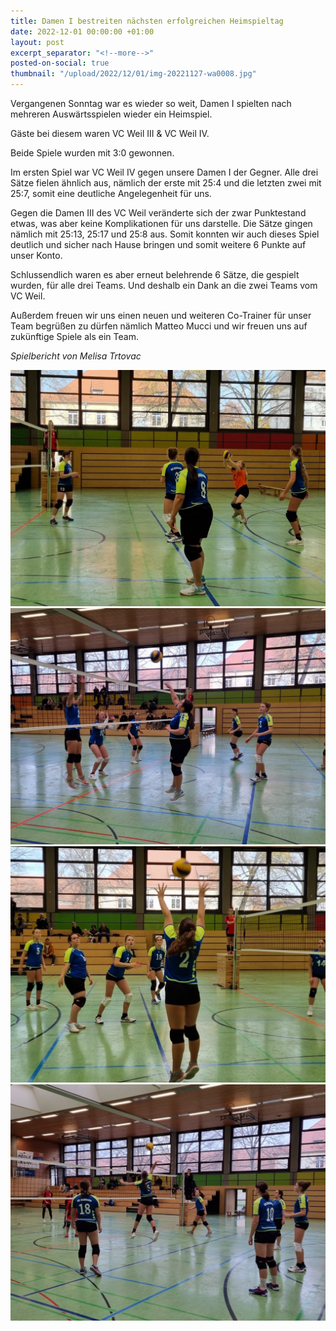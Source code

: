 ```yaml
---
title: Damen I bestreiten nächsten erfolgreichen Heimspieltag
date: 2022-12-01 00:00:00 +01:00
layout: post
excerpt_separator: "<!--more-->"
posted-on-social: true
thumbnail: "/upload/2022/12/01/img-20221127-wa0008.jpg"
---
```


Vergangenen Sonntag war es wieder so weit, Damen I spielten nach mehreren Auswärtsspielen wieder ein Heimspiel. 

Gäste bei diesem waren VC Weil III & VC Weil IV.

Beide Spiele wurden mit 3:0 gewonnen.

Im ersten Spiel war VC Weil IV gegen unsere Damen I der Gegner. Alle drei Sätze fielen ähnlich aus, nämlich der erste mit 25:4 und die letzten zwei mit 25:7, somit eine deutliche Angelegenheit für uns.

Gegen die Damen III des VC Weil veränderte sich der zwar Punktestand etwas, was aber keine Komplikationen für uns darstelle. Die Sätze gingen nämlich mit 25:13, 25:17 und 25:8 aus. Somit konnten wir auch dieses Spiel deutlich und sicher nach Hause bringen und somit weitere 6 Punkte auf unser Konto.

Schlussendlich waren es aber erneut belehrende 6 Sätze, die gespielt wurden, für alle drei Teams. Und deshalb ein Dank an die zwei Teams vom VC Weil.

Außerdem freuen wir uns einen neuen und weiteren Co-Trainer für unser Team begrüßen zu dürfen nämlich Matteo Mucci und wir freuen uns auf zukünftige Spiele als ein Team.

_Spielbericht von Melisa Trtovac_

![](/upload/2022/12/01/img-20221127-wa0038.jpg)![](/upload/2022/12/01/img-20221127-wa0064.jpg)![](/upload/2022/12/01/img-20221127-wa0088.jpg)![](/upload/2022/12/01/img-20221127-wa0108.jpg)